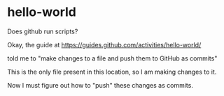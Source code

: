 # hello-world
Does github run scripts?

Okay, the guide at https://guides.github.com/activities/hello-world/ 

told me to "make changes to a file and push them to GitHub as commits"

This is the only file present in this location, so I am making changes to it.  

Now I must figure out how to "push" these changes as commits.

